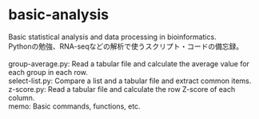 # basic-analysis
Basic statistical analysis and data processing in bioinformatics.
<br>
Pythonの勉強、RNA-seqなどの解析で使うスクリプト・コードの備忘録。
<br>
<br>
group-average.py: Read a tabular file and calculate the average value for each group in each row.
<br>
select-list.py: Compare a list and a tabular file and extract common items.
<br>
z-score.py: Read a tabular file and calculate the row Z-score of each column.
<br>
memo: Basic commands, functions, etc.
